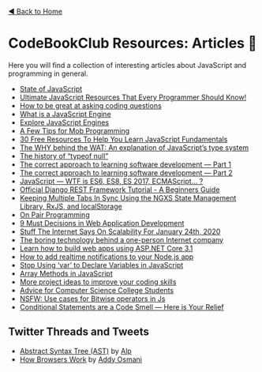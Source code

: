 [◀ Back to Home](https://github.com/sneyderdev/codebookclub-resources)

# CodeBookClub Resources: Articles 📄
Here you will find a collection of interesting articles about JavaScript and programming in general.

- [State of JavaScript](https://stateofjs.com)
- [Ultimate JavaScript Resources That Every Programmer Should Know!](https://medium.com/javascript-in-plain-english/ultimate-javascript-resources-that-every-programmer-should-know-9889d4fd691)
- [How to be great at asking coding questions](https://medium.com/@gordon_zhu/how-to-be-great-at-asking-questions-e37be04d0603)
- [What is a JavaScript Engine](https://www.quora.com/What-is-a-JavaScript-engine)
- [Explore JavaScript Engines](https://www.zeolearn.com/magazine/the-engines-explore-javascript-engines)
- [A Few Tips for Mob Programming](https://www.industriallogic.com/blog/a-few-tips-for-mob-programming/)
- [30 Free Resources To Help You Learn JavaScript Fundamentals](https://www.freecodecamp.org/news/30-free-resources-for-learning-javascript-fundamentals/)
- [The WHY behind the WAT: An explanation of JavaScript’s type system](https://medium.com/dailyjs/the-why-behind-the-wat-an-explanation-of-javascripts-weird-type-system-83b92879a8db)
- [The history of “typeof null”](https://2ality.com/2013/10/typeof-null.html?ck_subscriber_id=696649047)
- [The correct approach to learning software development — Part 1](https://medium.com/@devagrawal09/the-correct-approach-to-learning-software-development-part-1-a4b252ff5533)
- [The correct approach to learning software development — Part 2](https://medium.com/@devagrawal09/the-correct-approach-to-learning-software-development-part-2-52b47450e099)
- [JavaScript — WTF is ES6, ES8, ES 2017, ECMAScript… ?](https://codeburst.io/javascript-wtf-is-es6-es8-es-2017-ecmascript-dca859e4821c)
- [Official Django REST Framework Tutorial - A Beginners Guide](https://wsvincent.com/official-django-rest-framework-tutorial-beginners-guide/)
- [Keeping Multiple Tabs In Sync Using the NGXS State Management Library, RxJS, and localStorage](https://levelup.gitconnected.com/keeping-multiple-tab-in-sync-using-ngxs-state-management-library-rxjs-and-localstorage-840c0bf615fa)
- [On Pair Programming](https://martinfowler.com/articles/on-pair-programming.html#HowToPair)
- [9 Must Decisions in Web Application Development](https://michaelscodingspot.com/web-application-development/?fbclid=IwAR2K-OBq8FZqLKTWkZkgLvXwO_x0kkgfDfgfJFMeqaxXoygS2_otnRHpsy4)
- [Stuff The Internet Says On Scalability For January 24th, 2020](http://highscalability.com/blog/2020/1/24/stuff-the-internet-says-on-scalability-for-january-24th-2020.html)
- [The boring technology behind a one-person Internet company](https://broadcast.listennotes.com/the-boring-technology-behind-listen-notes-56697c2e347b)
- [Learn how to build web apps using ASP.NET Core 3.1](https://www.freecodecamp.org/news/asp-net-core-3-1-course/)
- [How to add realtime notifications to your Node.js app](https://pusher.com/tutorials/realtime-notifications-nodejs)
- [Stop Using ‘var’ to Declare Variables in JavaScript](https://levelup.gitconnected.com/stop-using-var-to-declare-variables-in-javascript-6c0caec16f43)
- [Array Methods in JavaScript](https://medium.com/@kishoreio/array-methods-in-javascript-238455cc5f6c)
- [More project ideas to improve your coding skills](https://www.florin-pop.com/blog/2019/04/more-project-ideas-to-improve-your-coding-skills/)
- [Advice for Computer Science College Students](https://www.joelonsoftware.com/2005/01/02/advice-for-computer-science-college-students/)
- [NSFW: Use cases for Bitwise operators in Js](https://dev.to/puritanic/nsfw-use-cases-for-bitwise-operators-in-js-2om5)
- [Conditional Statements are a Code Smell — Here is Your Relief](https://levelup.gitconnected.com/conditional-statements-are-a-code-smell-here-is-your-relief-38e50c023708)

## Twitter Threads and Tweets
- [Abstract Syntax Tree (AST)](https://twitter.com/mhmtakifalp/status/1219030513614315520) by [Alp](https://twitter.com/mhmtakifalp)
- [How Browsers Work](https://twitter.com/addyosmani/status/1216064732504788992) by [Addy Osmani](https://twitter.com/addyosmani)
